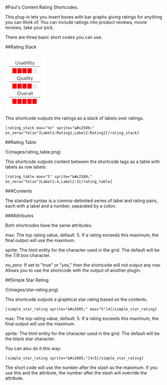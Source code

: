 #Paul's Content Rating Shortcodes.

This plug-in lets you insert boxes with bar graphs giving ratings for anything you can think
of. You can include ratings into product reviews, movie reviews, take your pick.

There are three basic short codes you can use.

##Rating Stack

![alt text](images/rating-stack.png)

This shortcode outputs the ratings as a stack of labels over ratings.

```
[rating_stack max="%n" sprite="&#x2589;" no_zero="false"]Label1:Rating1,Label2:Rating2[/rating_stack]
```

##Rating Table

!(/images/rating_table.png)

This shortcode outputs content between the shortcode tags as a table with labels as row labels.

```
[rating_table max="5" sprite="&#x2589;" no_zero="false"]Label1:4,Label2:3[/rating_table]
```

###Contents

The standard syntax is a comma-delimited series of label and rating pairs, each with a label and a 
number, separated by a colon.


###Attributes

Both shortcodes have the same attributes.

max:		The top rating value, default: 5. If a rating exceeds this maximum, the final output will 
			use the maximum.

sprite:		The html entity for the character used in the grid. The default will be the 7/8 box 
			character.

no_zero:	If set to "true" or "yes," then the shortcode will not output any row. Allows you to use
			the shortcode with the output of another plugin.



##Simple Star Rating

!(/images/star-rating.png)

This shortcode outputs a graphical star rating based on the contents.

```
[simple_star_rating sprite="&#x2605;" max="5"]4[/simple_star_rating]
```

max:		The top rating value, default: 5. If a rating exceeds this maximum, the final output will 
			use the maximum.

sprite:		The html entity for the character used in the grid. The default will be the black star
			character.

You can also do it this way:

```
[simple_star_rating sprite="&#x2605;"]4/5[/simple_star_rating]
```

The short code will use the number after the slash as the maximum.  If you use this and the attribute, the 
number after the slash will override the attribute.

